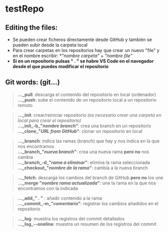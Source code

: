 # testRepo
## Editing the files:
- Se pueden crear ficheros directamente desde GitHub y también se pueden subir desde la carpeta local
- Para crear carpetas en los repositorios hay que crear un nuevo "file" y en el nombre escribir: **"nombre carpeta" + "nombre file"*
- **Si en un repositorio pulsas " . " se habre VS Code en el navegador desde el que puedes modificar el repositorio**

## Git words: (git...)
> **..._pull**: descarga el contenido del repositorio en local (ordenador) \
> **..._push**: sube el contenido de un repositorio local a un repositorio remoto

> **..._init**: crear/reiniciar repositorio _(es necesario crear una carpeta en local para crear el repositorio)_ \
> **..._init\_-b\_"_nombre branch_"**: crea una branch en un repositorio \
> **..._clone\_"_URL from GitHub_"**: clonar un repositorio en local

> **..._branch**: indica las ramas (branch) que hay y nos indica en la que nos encontramos \
> **..._branch\_"_nueva branch_"**: crea una nueva rama **pero no** nos cambia \
> **..._branch\_-d\_"_rama a eliminar_"**: elimina la rama seleccionada \
> **..._checkout\_"_nombre de la rama_"**: cambia a la nueva branch

> **..._fetch**: descarga los cambios del branch de GitHub **pero no** los une \
> **..._merge "_nombre rama actualizada_"**: une la rama en la que nos encontramos con la indicada

> **..._add\_" . "** : añadir contenido a la rama \
> **..._commit\_-m\_"_comentario_"**: registrar los cambios añadidos en el repositorio

> **..._log**: muestra los registros del commit detallados \
> **..._log\_--oneline**: muestra un resumen de los registros del commit
